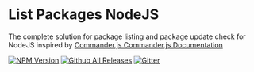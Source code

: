# List Packages NodeJS



The complete solution for package listing and package 
update check for NodeJS inspired by [Commander.js 
Commander.js Documentation](https://github.com/tj/commander.js)

[![NPM Version](http://img.shields.io/npm/v/commander.svg?style=flat)](https://www.npmjs.org/package/commander)
[![Github All Releases](https://img.shields.io/github/downloads/atom/atom/total.svg?style=plastic)](https://www.npmjs.com/package/listpackages)
[![Gitter](https://img.shields.io/gitter/room/nwjs/nw.js.svg?style=plastic)](https://gitter.im/listpackagesnodejs)